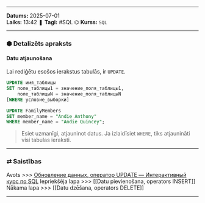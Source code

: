 ___
**Datums:** 2025-07-01   
**Laiks:** 13:42 
❚ **Tagi:** #SQL 
⌬ **Kurss:**  `SQL`

---
### ⬢ Detalizēts apraksts
#### Datu atjaunošana
Lai rediģētu esošos ierakstus tabulās, ir `UPDATE`.

```sql
UPDATE имя_таблицы
SET поле_таблицы1 = значение_поля_таблицы1,
    поле_таблицыN = значение_поля_таблицыN
[WHERE условие_выборки]
```

```sql
UPDATE FamilyMembers
SET member_name = "Andie Anthony"
WHERE member_name = "Andie Quincey";
```

>Esiet uzmanīgi, atjauninot datus. Ja izlaidīsiet `WHERE`, tiks atjaunināti visi tabulas ieraksti.

---
### ⇄ Saistības
Avots >>> [Обновление данных, оператор UPDATE — Интерактивный курс по SQL](https://sql-academy.org/ru/guide/operator-update)
Iepriekšēja lapa >>> [[Datu pievienošana, operators INSERT]]
Nākama lapa >>> [[Datu dzēšana, operators DELETE]]
___
